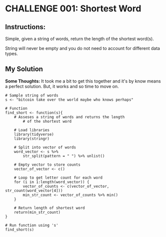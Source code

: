 # CHALLENGE 001: Shortest Word

## Instructions:

Simple, given a string of words, return the length of the shortest word(s).

String will never be empty and you do not need to account for different data types.

## My Solution

**Some Thoughts:** It took me a bit to get this together and it's by know means a perfect solution. But, it works and so time to move on. 

    # Sample string of words
    s <- "bitcoin take over the world maybe who knows perhaps"

    # Function 
    find_short <- function(s){
        # Asseses a string of words and returns the length
            # of the shortest word

        # Load libraries
        library(tidyverse)
        library(stringr)

        # Split into vector of words
        word_vector <- s %>%
            str_split(pattern = " ") %>% unlist()

        # Empty vector to store counts
        vector_of_vector <- c()

        # Loop to get letter count for each word
        for (i in 1:length(word_vector)) {
            vector_of_counts <- c(vector_of_vector, str_count(word_vector[4]))
            min_str_count <- vector_of_counts %>% min()
        }

        # Return length of shortest word
        return(min_str_count)   
    }

    # Run function using 's'
    find_short(s)
